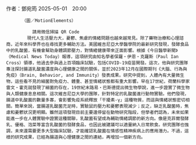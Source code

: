 作者：鄧宛筠 
        2025-05-01　20:00
      
          （圖／MotionElements）
        
              請用微信掃描 QR Code
            現代人生活壓力大，憂鬱、焦慮的情緒問題也越來越常見。除了藥物治療和心理諮商，近年來科學界也在尋找更多輔助方法。美國維吉尼亞大學醫學院的最新研究發現，發酵食品中的乳酸菌，有機會幫助身體調節壓力，對情緒健康帶來正面影響。根據《今日醫學新聞》（Medical News Today）報導，這項研究由知名學者保羅・伊恩・克羅斯（Paul Ian Cross）領導，他過去參與過上百項臨床試驗，包括COVID-19疫苗開發。這次，他與研究團隊專注探討腸道乳酸菌濃度與心理健康之間的關係，並於2023年12月在國際期刊《大腦、行為與免疫》（Brain, Behavior, and Immunity）發表成果。研究中提到，人體內有大量微生物，這些看不見的細菌對免疫力、體重、甚至情緒狀態都有重大影響。早在17世紀，荷蘭科學家雷文・霍克就發現了細菌的存在，19世紀末路易・巴斯德提出微生物學說，進一步證實了微生物與人類健康息息相關。這次維吉尼亞大學的團隊，針對特定的乳酸菌進行動物實驗。他們發現，腸道中乳酸菌的數量多寡，會影響免疫系統釋放「干擾素-γ」這種物質，而這與情緒狀態密切相關。簡單來說，當腸道乳酸菌充足時，實驗鼠的壓力和憂鬱表現減少；反之，缺乏乳酸菌時，焦慮和憂鬱狀況更明顯。雖然這項發現目前主要還停留在動物研究階段，但學者們認為，未來如果能進一步在人體實驗中證實這種關聯，乳酸菌有望成為輔助情緒調節的新方向。像是克菲爾發酵乳、優格、泡菜等富含乳酸菌的發酵食品，也因此被建議可以適量納入日常飲食。研究團隊也強調，未來還需要更多大型臨床試驗，才能確認乳酸菌在情感性精神疾病上的應用潛力。不過，這樣的研究成果，已經為腸道與心理健康之間的連結，再增加一個新方向。
